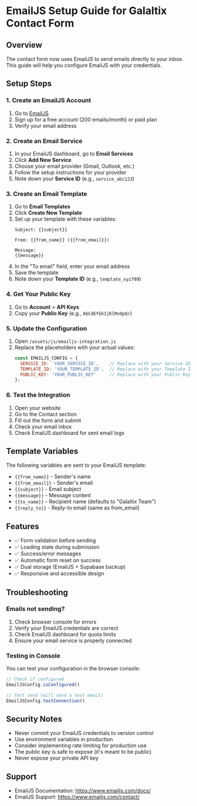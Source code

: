 # EmailJS Setup Guide for Galaltix Contact Form

## Overview
The contact form now uses EmailJS to send emails directly to your inbox. This guide will help you configure EmailJS with your credentials.

## Setup Steps

### 1. Create an EmailJS Account
1. Go to [EmailJS](https://www.emailjs.com/)
2. Sign up for a free account (200 emails/month) or paid plan
3. Verify your email address

### 2. Create an Email Service
1. In your EmailJS dashboard, go to **Email Services**
2. Click **Add New Service**
3. Choose your email provider (Gmail, Outlook, etc.)
4. Follow the setup instructions for your provider
5. Note down your **Service ID** (e.g., `service_abc123`)

### 3. Create an Email Template
1. Go to **Email Templates**
2. Click **Create New Template**
3. Set up your template with these variables:
   ```
   Subject: {{subject}}
   
   From: {{from_name}} ({{from_email}})
   
   Message:
   {{message}}
   ```
4. In the "To email" field, enter your email address
5. Save the template
6. Note down your **Template ID** (e.g., `template_xyz789`)

### 4. Get Your Public Key
1. Go to **Account** > **API Keys**
2. Copy your **Public Key** (e.g., `AbCdEfGhIjKlMnOpQr`)

### 5. Update the Configuration
1. Open `/assets/js/emailjs-integration.js`
2. Replace the placeholders with your actual values:
   ```javascript
   const EMAILJS_CONFIG = {
     SERVICE_ID: 'YOUR_SERVICE_ID',    // Replace with your Service ID
     TEMPLATE_ID: 'YOUR_TEMPLATE_ID',  // Replace with your Template ID
     PUBLIC_KEY: 'YOUR_PUBLIC_KEY'     // Replace with your Public Key
   };
   ```

### 6. Test the Integration
1. Open your website
2. Go to the Contact section
3. Fill out the form and submit
4. Check your email inbox
5. Check EmailJS dashboard for sent email logs

## Template Variables
The following variables are sent to your EmailJS template:
- `{{from_name}}` - Sender's name
- `{{from_email}}` - Sender's email
- `{{subject}}` - Email subject
- `{{message}}` - Message content
- `{{to_name}}` - Recipient name (defaults to "Galaltix Team")
- `{{reply_to}}` - Reply-to email (same as from_email)

## Features
- ✅ Form validation before sending
- ✅ Loading state during submission
- ✅ Success/error messages
- ✅ Automatic form reset on success
- ✅ Dual storage (EmailJS + Supabase backup)
- ✅ Responsive and accessible design

## Troubleshooting

### Emails not sending?
1. Check browser console for errors
2. Verify your EmailJS credentials are correct
3. Check EmailJS dashboard for quota limits
4. Ensure your email service is properly connected

### Testing in Console
You can test your configuration in the browser console:
```javascript
// Check if configured
EmailJSConfig.isConfigured()

// Test send (will send a test email)
EmailJSConfig.testConnection()
```

## Security Notes
- Never commit your EmailJS credentials to version control
- Use environment variables in production
- Consider implementing rate limiting for production use
- The public key is safe to expose (it's meant to be public)
- Never expose your private API key

## Support
- EmailJS Documentation: https://www.emailjs.com/docs/
- EmailJS Support: https://www.emailjs.com/contact/
